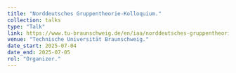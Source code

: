 ```yaml
---
title: "Norddeutsches Gruppentheorie-Kolloquium."
collection: talks
type: "Talk"
link: https://www.tu-braunschweig.de/en/iaa/norddeutsches-gruppentheorie-kolloquium
venue: "Technische Universität Braunschweig."
date_start: 2025-07-04
date_end: 2025-07-05
rol: "Organizer."
---
```

